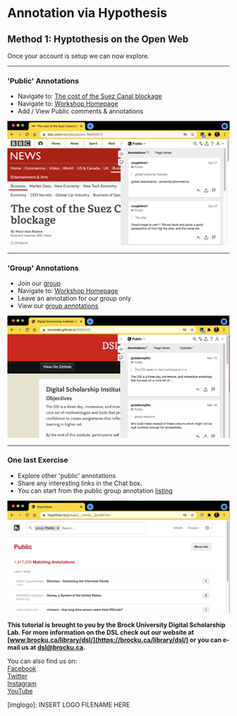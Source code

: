 # Annotation via Hypothesis


## Method 1: Hyptothesis on the Open Web

Once your account is setup we can now explore.

----

### 'Public' Annotations 

- Navigate to: [The cost of the Suez Canal blockage](https://www.bbc.com/news/business-56559073)
- Navigate to: [Workshop Homepage](https://brockdsl.github.io/DSI2021/)
- Add / View Public comments & annotations 


![BBC annotations](method_1_step_1.png)



----

### 'Group' Annotations

- Join our [group]()
- Navigate to: [Workshop Homepage](https://brockdsl.github.io/DSI2021/)
- Leave an annotation for our group only
- View our [group annotations](https://hypothes.is/groups/AWL3ekDw/dsi-testers)



![workshop homepage annotations](method_1_step_2.png)



----

### One last Exercise

- Explore other 'public' annotations
- Share any interesting links in the Chat box.
- You can start from the public group annotation [listing](https://hypothes.is/groups/__world__/public?q=)


![list of public annotations](method_1_step_3.png)






**This tutorial is brought to you by the Brock University Digital Scholarship Lab.  For more information on the DSL check out our website at [www.brocku.ca/library/dsl/](https://brocku.ca/library/dsl/) or you can e-mail us at dsl@brocku.ca.**  

You can also find us on:  
[Facebook](https://www.facebook.com/Brock-University-Digital-Scholarship-Lab-349407235866792/)  
[Twitter](https://twitter.com/brock_dsl)  
[Instagram](https://www.instagram.com/brock_dsl/?hl=en)  
[YouTube](https://www.youtube.com/channel/UC2eEqPkDo-1N3qilxv-N_1g/featured?view_as=subscriber)










<!--- Please use reference style images so that it is easier to update pictures later --->

[imglogo]: INSERT LOGO FILENAME HERE
